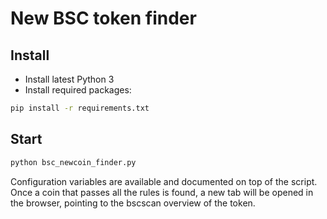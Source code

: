 # New BSC token finder

## Install

- Install latest Python 3
- Install required packages:

```sh
pip install -r requirements.txt
```

## Start

```sh
python bsc_newcoin_finder.py
```

Configuration variables are available and documented on top of the script.
Once a coin that passes all the rules is found, a new tab will be opened in the browser, pointing to the bscscan overview of the token.